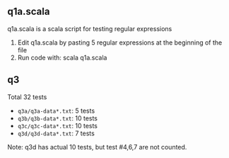 
## q1a.scala 

q1a.scala is a scala script for testing regular expressions

1. Edit q1a.scala by pasting 5 regular expressions at the beginning of the file
2. Run code with: scala q1a.scala

## q3

Total 32 tests

- `q3a/q3a-data*.txt`: 5  tests
- `q3b/q3b-data*.txt`: 10 tests
- `q3c/q3c-data*.txt`: 10 tests
- `q3d/q3d-data*.txt`: 7  tests 

Note: q3d has actual 10 tests, but test #4,6,7 are not counted.

